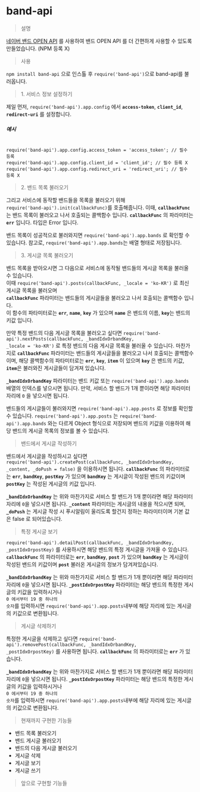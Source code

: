 #	band-api  
> 설명

[네이버 밴드 OPEN API](https://developers.band.us/develop/guide/api) 를 사용하여 밴드 OPEN API 를 더 간편하게 사용할 수 있도록 만들었습니다. 
(NPM 등록 X)

<blockquote>사용</blockquote>

<code>npm install band-api</code> 으로 인스톨 후 <code>require('band-api')</code>으로 band-api를 불러옵니다.
	
<blockquote>1. 서비스 정보 설정하기</blockquote> 
제일 먼저, <code>require('band-api').app.config</code> 에서 <code><b>access-token</b></code>, <code><b>client_id</b></code>, <code><b>redirect-uri</b></code> 를 설정합니다.<br>
<h5>예시</h5>
<pre><code>
require('band-api').app.config.access_token = 'access_token'; // 필수 등록
require('band-api').app.config.client_id = 'client_id'; // 필수 등록 X
require('band-api').app.config.redirect_uri = 'redirect_uri'; // 필수 등록 X
</code></pre>
<blockquote>2. 밴드 목록 불러오기</blockquote>
그리고 서비스에 동작할 밴드들을 목록을 불러오기 위해 <br>
<code>require('band-api').init(callbackFunc)</code>를 호출해줍니다. 이때, <code><b>callbackFunc</b></code>는 밴드 목록이 불러오고 나서 호출되는 콜백함수 입니다. <code><b>callbackFunc</b></code> 의 파라미터는 <code><b>err</b></code> 입니다. 타입은 Error 입니다.

밴드 목록이 성공적으로 불러와지면 <code>require('band-api').app.bands</code> 로 확인할 수 있습니다.
참고로, <code>require('band-api').app.bands</code>는 배열 형태로 저장됩니다.

<blockquote>3. 게시글 목록 불러오기</blockquote>
밴드 목록을 받아오시면 그 다음으로 서비스에 동작될 밴드들의 게시글 목록을 불러올 수 있습니다.<br>
이때 <code>require('band-api').posts(callbackFunc, _locale = 'ko-KR')</code> 로 최신 게시글 목록을 불러오며<br>
<code><b>callbackFunc</b></code> 파라미터는 밴드들의 게시글들을 불러오고 나서 호출되는 콜백함수 입니다.<br>
이 함수의 파타미터로는 <code><b>err</b></code>, <code><b>name</b></code>, <code><b>key</b></code> 가 있으며 <code><b>name</b></code> 은 밴드의 이름, <code><b>key</b></code>는 밴드의 키값 입니다.

만약 특정 밴드의 다음 게시글 목록을 불러오고 싶다면 
<code>require('band-api').nextPosts(callbackFunc, _bandIdxOrbandKey, _locale  =  'ko-KR')</code> 로 특정 밴드의 다음 게시글 목록을 불러올 수 있습니다.
마찬가지로 <code><b>callbackFunc</b></code> 파라미터는 밴드들의 게시글들을 불러오고 나서 호출되는 콜백함수 이며, 해당 콜백함수의 파타미터로는 <code><b>err</b></code>, <code><b>key</b></code>, <code><b>item</b></code> 이 있으며 <code><b>key</b></code> 은 밴드의 키값, <code><b>item</b></code>은
불러와진 게시글들이 담겨져 있습니다.

<code><b>_bandIdxOrbandKey</b></code> 파라미터는 밴드 키값 또는  <code>require('band-api').app.bands</code> 배열의 인덱스를 넣으시면 됩니다. 만약, 서비스 할 밴드가 1개 뿐이라면 해당 파라미터 자리에 <code>0</code> 을 넣으시면 됩니다.

밴드들의 게시글들이 불러와지면 <code>require('band-api').app.posts</code> 로 정보를 확인할 수 있습니다.
<code>require('band-api').app.posts</code> 는 <code>require('band-api').app.bands</code> 와는 다르게 Object 형식으로 저장되며 밴드의 키값을 이용하여 해당 밴드의 게시글 목록의 정보를 볼 수 있습니다.

<blockquote>밴드에서 게시글 작성하기</blockquote>

밴드에서 게시글을 작성하시고 싶다면  
<code>require('band-api').createPost(callbackFunc, _bandIdxOrbandKey, _content, _doPush  =  false)</code> 을 
이용하시면 됩니다. <code><b>callbackFunc</b></code> 의 파라미터로는 <code><b>err</b></code>, <code><b>bandKey</b></code>, <code><b>postKey</b></code> 가 있으며 <code><b>bandKey</b></code> 는 게시글이 작성된 밴드의 키값이며 <code><b>postKey</b></code> 는 작성된 게시글의 키값 입니다.

<code><b>_bandIdxOrbandKey</b></code> 는 위와 마찬가지로 서비스 할 밴드가 1개 뿐이라면 해당 파라미터 자리에 <code>0</code>을 넣으시면 됩니다.
<code><b>_content</b></code> 파라미터는 게시글의 내용을 적으시면 되며, <code><b>_doPush</b></code> 는 게시글  작성 시 푸시알림이 울리도록 할건지 정하는 파라미터이며 기본 값은 false 로 되어있습니다.

<blockquote>특정 게시글 보기</blockquote>

<code>require('band-api').detailPost(callbackFunc, _bandIdxOrbandKey, _postIdxOrpostKey)</code> 를 사용하시면 해당 밴드의 특정 게시글을 가져올 수 있습니다.  <code><b>callbackFunc</b></code> 의 파라미터로는 <code><b>err</b></code>, <code><b>bandKey</b></code>, <code><b>post</b></code> 가 있으며 <code><b>bandKey</b></code> 는 게시글이 작성된 밴드의 키값이며 <code><b>post</b></code> 불러온 게시글의 정보가 담겨져있습니다.

<code><b>_bandIdxOrbandKey</b></code> 는 위와 마찬가지로 서비스 할 밴드가 1개 뿐이라면 해당 파라미터 자리에 <code>0</code>을 넣으시면 됩니다.
<code><b>_postIdxOrpostKey</b></code> 파라미터는 해당 밴드의 특정한 게시글의 키값을 입력하시거나 <br><code>0 에서부터 19 중 하나의 숫자</code>를 입력하시면 <code>require('band-api').app.posts</code>내부에 해당 자리에 있는 게시글의 키값으로 변환됩니다. 

<blockquote>게시글 삭제하기</blockquote>

특정한 게시글을 삭제하고 싶다면 
<code>require('band-api').removePost(callbackFunc, _bandIdxOrbandKey, _postIdxOrpostKey)</code> 를 
사용하면 됩니다.  <code><b>callbackFunc</b></code> 의 파라미터로는 <code><b>err</b></code> 가 있습니다.

<code><b>_bandIdxOrbandKey</b></code> 는 위와 마찬가지로 서비스 할 밴드가 1개 뿐이라면 해당 파라미터 자리에 <code>0</code>을 넣으시면 됩니다.
<code><b>_postIdxOrpostKey</b></code> 파라미터는 해당 밴드의 특정한 게시글의 키값을 입력하시거나 <br><code>0 에서부터 19 중 하나의 숫자</code>를 입력하시면 <code>require('band-api').app.posts</code>내부에 해당 자리에 있는 게시글의 키값으로 변환됩니다. 
> 현재까지 구현한 기능들

 - 밴드 목록 불러오기
 - 밴드 게시글 불러오기
 - 밴드의 다음 게시글 불러오기
 - 게시글 삭제
 - 게시글 보기
 - 게시글 쓰기

> 앞으로 구현할 기능들